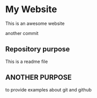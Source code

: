 # My Website

This is an awesome website

another commit


## Repository purpose

This is a readme file

## ANOTHER PURPOSE

to provide examples about git and github